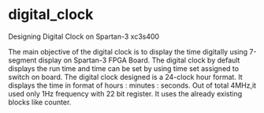 # digital_clock
Designing Digital Clock on Spartan-3 xc3s400

The main objective of the digital clock is to display the time digitally using 7-segment display on Spartan-3 FPGA Board. The digital clock by default displays the run time and time can be set by using time set assigned to switch on board. The digital clock designed is a 24-clock hour format. It displays the time in format of hours : minutes : seconds. Out of total 4MHz,it used only 1Hz frequency with 22 bit register. It uses the already existing blocks like counter.

